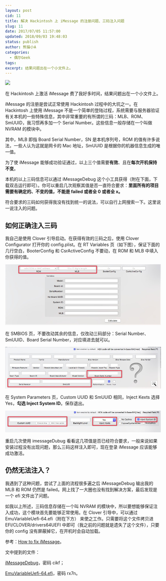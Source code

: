 ```yaml
---
layout: post
cid: 11
title: 解决 Hackintosh 上 iMessage 的注册问题、三码注入问题
slug: 11
date: 2017/07/05 11:57:00
updated: 2018/09/03 19:48:03
status: publish
author: 熊猫小A
categories: 
  - 偶尔Geek
tags: 
excerpt: 结果问题出在一个小文件上。
---
```



![][1]

在 Hackintosh 上激活 iMessage 费了我好多时间，结果问题出在一个小文件上。

iMessage 的注册是尝试正常使用 Hackintosh 过程中的大坑之一。在 Hackintosh 上使用 iMessage 不是一个简单的登陆过程，系统需要与服务器验证有关本机的一些特殊信息，其中非常重要的有所谓的三码：MLB、ROM、 SmUUID，我习惯再多加一个 Serial Number。这些信息一般存储在一个叫做 NVRAM 的模块中。

其中，MLB 即指 Board Serial Number，SN 是本机序列号，ROM 的值有许多说法，一些人认为这就是网卡的 Mac 地址，SmUUID 是根据你的机器信息生成的唯一值。

为了使 iMessage 能够成功验证通过，以上三个值需要**有效**、且在**每次开机保持不变**。

本机的以上三码信息可以通过 iMessageDebug 这个小工具获得（附在下面，下载双击运行即可）。你可以重启几次观察其值是否一直符合要求：**里面所有的项目需要有确定的、不变的值，不能是 failed 或者全 0 或者全 x。**

符合要求的三码如何获得我没有找到统一的说法，可以自行上网搜索一下。这里说一说注入的问题。

## 如何正确注入三码

我自己是使用 Clover 引导启动。在获得有效的三码之后，使用 Clover Configurator 打开你的 config.plist。在 RT Variables 页（如下图），保证下面的几行空白，BooterConfig 和 CsrActiveConfig 不要动，在 ROM 和 MLB 中填入你获得的值。

![](./assets/5cc2bdf7c5f1b.jpg)

在 SMBIOS 页，不要改动其余的信息，仅改动三码部分：Serial Number、SmUUID、Board Serial Number，对应填进去就可以。

![](./assets/5cc2bdf7e0b8f.jpg)

在 System Parameters 页，Custom UUID 和 SmUUID 相同，Inject Kexts 选择 Yes，**勾选 Inject System ID**。保存退出。

![](./assets/5cc2bdf853419.jpg)

重启几次使用 imessageDubug 看看这几项值是否已经符合要求，一般来说如果安装过程没有出现问题，那么三码这样注入即可，现在登录 iMessage 应该能够成功激活。

## 仍然无法注入？

我遇到了这种问题，尝试了上面的流程很多遍之后 iMessageDebug 输出我的 MLB 和 ROM 仍然是 failed。网上找了一大圈也没有找到解决方案，最后发现是一个 efi 文件出了问题。

如我以上所述，三码信息存储在一个叫 NVRAM 的模块中，所以要想能够保证注入成功，这个模块首先要能够正常使用。在 Clover 引导中，可以通过 EmuVariableUefi-64.efi（附在下方） 来使之工作。只需要将这个文件拷贝进 EFI/CLOVER/drivers64UEFI 中即可（我之前的问题就是遗失了这个文件），只要你的 config 没有屏蔽掉它，在开机时会自动加载。



参考：[How to fix iMessage](https://www.tonymacx86.com/general-help/110471-how-fix-imessage.html)。

文中提到的文件：

[iMessageDebug](https://pan.baidu.com/s/1cGTrsU)，密码 cikf；

[EmuVariableUefi-64.efi](https://pan.baidu.com/s/1qXEO8u4)，密码 rx7n。


  [1]: ./assets/5cc2bdf89e900.jpg
